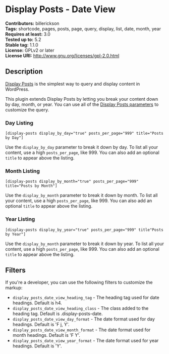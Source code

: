 # Display Posts - Date View

**Contributors:** billerickson  
**Tags:** shortcode, pages, posts, page, query, display, list, date, month, year
**Requires at least:** 3.0  
**Tested up to:** 5.2  
**Stable tag:** 1.1.0  
**License:** GPLv2 or later  
**License URI:** http://www.gnu.org/licenses/gpl-2.0.html

## Description

[Display Posts](https://displayposts.com) is the simplest way to query and display content in WordPress.

This plugin extends Display Posts by letting you break your content down by day, month, or year. You can use all of the [Display Posts parameters](https://displayposts.com/docs/parameters/) to customize the query.

### Day Listing

`[display-posts display_by_day="true" posts_per_page="999" title="Posts by Day"]`

Use the `display_by_day` parameter to break it down by day. To list all your content, use a high `posts_per_page`, like 999. You can also add an optional `title` to appear above the listing.

### Month Listing

`[display-posts display_by_month="true" posts_per_page="999" title="Posts by Month"]`

Use the `display_by_month` parameter to break it down by month. To list all your content, use a high `posts_per_page`, like 999. You can also add an optional `title` to appear above the listing.

### Year Listing

`[display-posts display_by_year="true" posts_per_page="999" title"Posts by Year"]`

Use the `display_by_month` parameter to break it down by year. To list all your content, use a high `posts_per_page`, like 999. You can also add an optional `title` to appear above the listing.

## Filters

If you're a developer, you can use the following filters to customize the markup:

* `display_posts_date_view_heading_tag` - The heading tag used for date headings. Default is h4.
* `display_posts_date_view_heading_class` - The class added to the heading tag. Default is .display-posts-date.
* `display_posts_date_view_day_format` - The date format used for day headings. Default is 'F j, Y'.
* `display_posts_date_view_month_format` - The date format used for month headings. Default is 'F Y'.
* `display_posts_date_view_year_format` - The date format used for year headings. Default is 'Y'.
